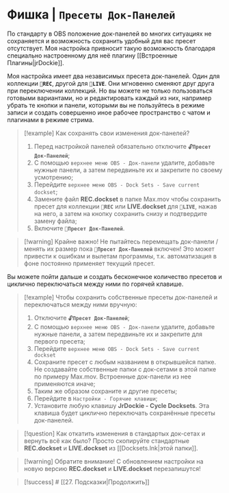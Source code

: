 # Фишка | **`Пресеты Док-Панелей`**

По стандарту в OBS положение док-панелей во многих ситуациях не сохраняется и возможность сохранить удобный для вас пресет отсутствует. Моя настройка привносит такую возможность благодаря специально настроенному для неё плагину [[Встроенные Плагины|jrDockie]].

Моя настройка имеет два независимых пресета док-панелей. Один для коллекции **`🎦REC`**, другой для **`🛜LIVE`**. Они мгновенно сменяют друг друга при переключении коллекций.
Но вы можете не только пользоваться готовыми вариантами, но и редактировать каждый из них, например убрать те кнопки и панели, которыми вы не пользуйтесь в режиме записи и создать совершенно иное рабочее пространство с чатом и плагинами в режиме стрима.

> [!example] Как сохранять свои изменения док-панелей?
> 1. Перед настройкой панелей обязательно отключите **`🔓Пресет Док-Панелей`**;
> 2. С помощью `верхнее меню OBS - Док-панели` удалите, добавьте нужные панели, а затем передвиньте их и закрепите по своему усмотрению;
> 3. Перейдите `верхнее меню OBS - Dock Sets - Save current dockset`;
> 4. Замените файл **REС.dockset** в папке Max.mov чтобы сохранить пресет для коллекции **`🎦REC`** или **LIVE.dockset** для **`🛜LIVE`**, нажав на него, а затем на кнопку сохранить снизу и подтвердите замену файла;
> 5. Включите **`🔐Пресет Док-Панелей`**.

> [!warning] Крайне важно!
> Не пытайтесь перемещать док-панели / менять их размер пока **`🔐Пресет Док-Панелей`** включен! Это может привести к ошибкам и вылетам программы, т.к. автоматизация в фоне постоянно применяет текущий пресет.

Вы можете пойти дальше и создать бесконечное количество пресетов и циклично переключаться между ними по горячей клавише.

> [!example] Чтобы сохранить собственные пресеты док-панелей и переключаться между ними вручную:
> 1. Отключите **`🔓Пресет Док-Панелей`**;
> 2. С помощью `верхнее меню OBS - Док-панели` удалите, добавьте нужные панели, а затем передвиньте их и закрепите для первого пресета;
> 3. Перейдите `верхнее меню OBS - Dock Sets - Save current dockset`
> 4. Сохраните пресет с любым названием в открывшейся папке. Не создавайте собственные папки с док-сетами в этой папке по примеру Max.mov. Встроенные док-панели из нее применяются иначе;
> 5. Таким же образом сохраните и другие пресеты;
> 6. Перейдите в `Настройки - Горячие клавиши`;
> 7. Установите любую клавишу **JrDockie - Cycle Docksets**. Эта клавиша будет циклично переключать сохранённые пресеты док-панелей.

> [!question] Как откатить изменения в стандартых док-сетах и вернуть всё как было?
> Просто скопируйте стандартные **REC.dockset** и **LIVE.dockset** из [[Docksets.lnk|этой папки]].

> [!warning] Обратите внимание!
> С обновлением настройки на новую версию **REC.dockset** и **LIVE.dockset** перезапишутся!

> [!success] # [[27. Подсказки|Продолжить]]